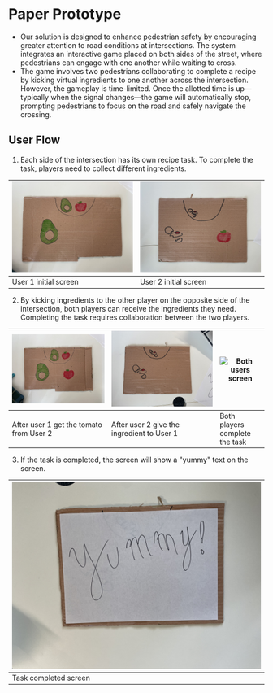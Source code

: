 # Paper Prototype
- Our solution is designed to enhance pedestrian safety by encouraging greater attention to road conditions at intersections. The system integrates an interactive game placed on both sides of the street, where pedestrians can engage with one another while waiting to cross.
- The game involves two pedestrians collaborating to complete a recipe by kicking virtual ingredients to one another across the intersection. However, the gameplay is time-limited. Once the allotted time is up—typically when the signal changes—the game will automatically stop, prompting pedestrians to focus on the road and safely navigate the crossing.

## User Flow
1. Each side of the intersection has its own recipe task. To complete the task, players need to collect different ingredients.

| ![User 1 initial screen](/prototypes/paperPrototype/user1InitialScreen.jpeg) | ![User 2 initial screen](/prototypes/paperPrototype/user2InitialScreen.jpeg) |
| -------- | ------- |
| User 1 initial screen | User 2 initial screen |

2. By kicking ingredients to the other player on the opposite side of the intersection, both players can receive the ingredients they need. Completing the task requires collaboration between the two players.

| ![User 1 screen](/prototypes/paperPrototype/user1CollectScreen.jpeg) | ![User 2 screen](/prototypes/paperPrototype/user2CollectScreen.jpeg) | ![Both users screen](/prototypes/paperPrototype/bothCollectScreen.jpeg)
| -------- | ------- | ------- |
| After user 1 get the tomato from User 2 | After user 2 give the ingredient to User 1 | Both players complete the task |

3. If the task is completed, the screen will show a "yummy" text on the screen.

| ![User 1 screen](/prototypes/paperPrototype/taskFinish.jpeg) |
| -------- |
| Task completed screen |
